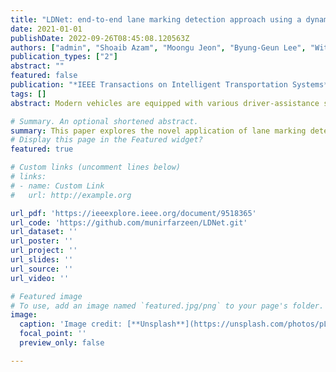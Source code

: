 ```yaml
---
title: "LDNet: end-to-end lane marking detection approach using a dynamic vision sensor"
date: 2021-01-01
publishDate: 2022-09-26T08:45:08.120563Z
authors: ["admin", "Shoaib Azam", "Moongu Jeon", "Byung-Geun Lee", "Witold Pedrycz"]
publication_types: ["2"]
abstract: ""
featured: false
publication: "*IEEE Transactions on Intelligent Transportation Systems*"
tags: []
abstract: Modern vehicles are equipped with various driver-assistance systems, including automatic lane keeping, which prevents unintended lane departures. Traditional lane detection methods incorporate handcrafted or deep learning-based features followed by postprocessing techniques for lane extraction using frame-based RGB cameras. The utilization of frame-based RGB cameras for lane detection tasks is prone to illumination variations, sun glare, and motion blur, which limits the performance of lane detection methods. Incorporating an event camera for lane detection tasks in the perception stack of autonomous driving is one of the most promising solutions for mitigating challenges encountered by frame-based RGB cameras. The main contribution of this work is the design of the lane marking detection model, which employs the dynamic vision sensor. This paper explores the novel application of lane marking detection using an event camera by designing a convolutional encoder followed by the attention-guided decoder. The spatial resolution of the encoded features is retained by a dense atrous spatial pyramid pooling (ASPP) block. The additive attention mechanism in the decoder improves performance for high dimensional input encoded features that promote lane localization and relieve postprocessing computation. The efficacy of the proposed work is evaluated using the DVS dataset for lane extraction (DET). The experimental results show a significant improvement of 5.54% and 5.03% in F1 scores in multiclass and binary-class lane marking detection tasks. Additionally, the intersection over union ( IoU ) scores of the proposed method surpass those of the best-performing state-of-the-art method by 6.50% and 9.37% in multiclass and binary-class tasks, respectively.

# Summary. An optional shortened abstract.
summary: This paper explores the novel application of lane marking detection using an event camera by designing a convolutional encoder followed by the attention-guided decoder. The spatial resolution of the encoded features is retained by a dense atrous spatial pyramid pooling (ASPP) block. The additive attention mechanism in the decoder improves performance for high dimensional input encoded features that promote lane localization and relieve postprocessing computation.
# Display this page in the Featured widget?
featured: true

# Custom links (uncomment lines below)
# links:
# - name: Custom Link
#   url: http://example.org

url_pdf: 'https://ieeexplore.ieee.org/document/9518365'
url_code: 'https://github.com/munirfarzeen/LDNet.git'
url_dataset: ''
url_poster: ''
url_project: ''
url_slides: ''
url_source: ''
url_video: ''

# Featured image
# To use, add an image named `featured.jpg/png` to your page's folder.
image:
  caption: 'Image credit: [**Unsplash**](https://unsplash.com/photos/pLCdAaMFLTE)'
  focal_point: ''
  preview_only: false

---
```



